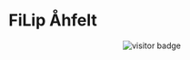 # FiLip Åhfelt

<p  align="center">
  <img src="https://visitor-badge.glitch.me/badge?page_id=filahf.filahf" alt="visitor badge"/>
</p>
